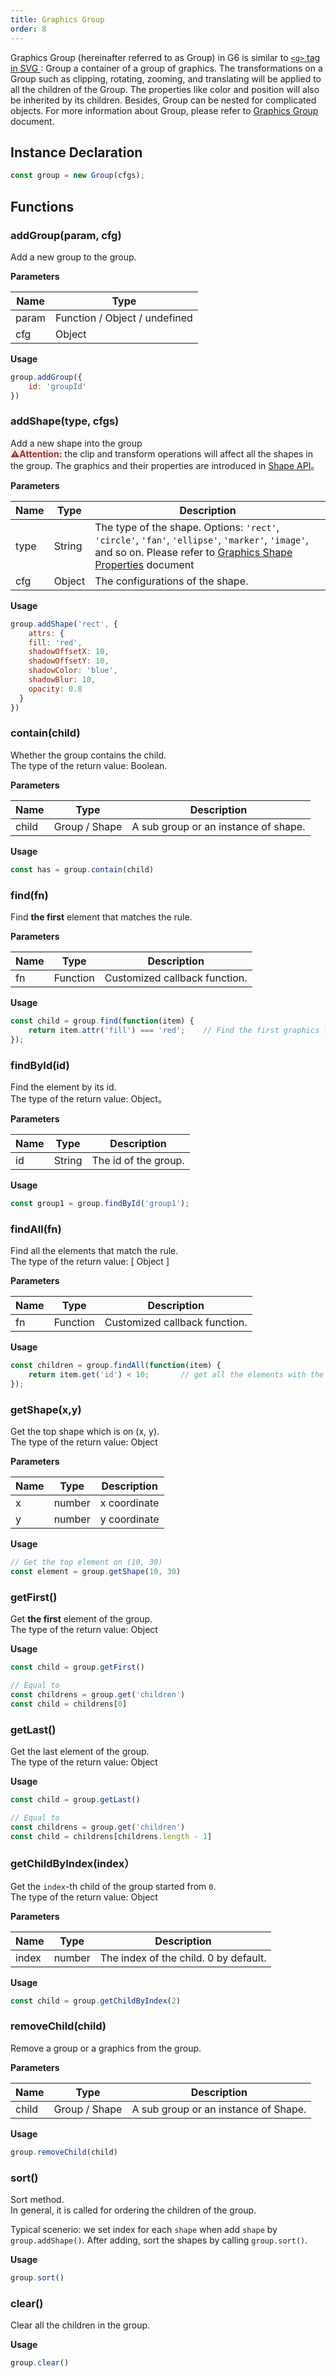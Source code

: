 ```yaml
---
title: Graphics Group
order: 8
---
```


Graphics Group (hereinafter referred to as Group) in G6 is similar to <a href='https://developer.mozilla.org/zh-CN/docs/Web/SVG/Element/g' target='_blank'> `<g>` tag in SVG </a>: Group a container of a group of graphics. The transformations on a Group such as clipping, rotating, zooming, and translating will be applied to all the children of the Group. The properties like color and position will also be inherited by its children. Besides, Group can be nested for complicated objects. For more information about Group, please refer to [Graphics Group](/en/docs/manual/advanced/keyconcept/graphics-group) document.


## Instance Declaration 
```javascript
const group = new Group(cfgs);
```


## Functions


### addGroup(param, cfg)
Add a new group to the group.


**Parameters**

| Name | Type |
| --- | --- |
| param | Function / Object / undefined |
| cfg | Object |



**Usage**

```javascript
group.addGroup({
	id: 'groupId'
})
```



### addShape(type, cfgs)
Add a new shape into the group<br /><span style="background-color: rgb(251, 233, 231); color: rgb(139, 53, 56)"><strong>⚠️Attention:</strong></span> the clip and transform operations will affect all the shapes in the group. The graphics and their properties are introduced in [Shape API](/en/docs/api/Shape)。


**Parameters**

| Name | Type | Description |
| --- | --- | --- |
| type | String | The type of the shape. Options: `'rect'`, `'circle'`, `'fan'`, `'ellipse'`, `'marker'`, `'image'`, and so on. Please refer to [Graphics Shape Properties](/en/docs/manual/advanced/keyconcept/shape-and-properties) document |
| cfg | Object | The configurations of the shape. |


**Usage**

```javascript
group.addShape('rect', {
	attrs: {
  	fill: 'red',
    shadowOffsetX: 10,
    shadowOffsetY: 10,
    shadowColor: 'blue',
    shadowBlur: 10,
    opacity: 0.8
  }
})
```


### contain(child)
Whether the group contains the child.<br />The type of the return value: Boolean.


**Parameters**

| Name | Type | Description |
| --- | --- | --- |
| child | Group / Shape | A sub group or an instance of shape. |



**Usage**

```javascript
const has = group.contain(child)
```


### find(fn)
Find **the first** element that matches the rule.


**Parameters**


| Name | Type | Description |
| --- | --- | --- |
| fn | Function | Customized callback function. |



**Usage**

```javascript
const child = group.find(function(item) {
	return item.attr('fill') === 'red';    // Find the first graphics filled with red
});
```


### findById(id)
Find the element by its id. <br />The type of the return value: Object。


**Parameters**


| Name | Type | Description |
| --- | --- | --- |
| id | String | The id of the group. |



**Usage**

```javascript
const group1 = group.findById('group1');
```



### findAll(fn)
Find all the elements that match the rule.<br />The type of the return value: [ Object ]


**Parameters**


| Name | Type | Description |
| --- | --- | --- |
| fn | Function | Customized callback function. |



**Usage**

```javascript
const children = group.findAll(function(item) {
    return item.get('id') < 10;       // get all the elements with the id smaller than 10
});
```


### getShape(x,y)
Get the top shape which is on (x, y). <br />The type of the return value: Object


**Parameters**


| Name | Type | Description |
| --- | --- | --- |
| x | number | x coordinate |
| y | number | y coordinate |



**Usage**

```javascript
// Get the top element on (10, 30)
const element = group.getShape(10, 30)
```


### getFirst()
Get **the first** element of the group. <br />The type of the return value: Object


**Usage**

```javascript
const child = group.getFirst()

// Equal to
const childrens = group.get('children')
const child = childrens[0]
```


### getLast()
Get the last element of the group. <br />The type of the return value: Object


**Usage**

```javascript
const child = group.getLast()

// Equal to
const childrens = group.get('children')
const child = childrens[childrens.length - 1]
```


### getChildByIndex(index）
Get the `index`-th child of the group started from `0`.<br />The type of the return value: Object


**Parameters**


| Name | Type | Description |
| --- | --- | --- |
| index | number | The index of the child. 0 by default. |



**Usage**

```javascript
const child = group.getChildByIndex(2)
```


### removeChild(child)
Remove a group or a graphics from the group.


**Parameters**

| Name | Type | Description |
| --- | --- | --- |
| child | Group / Shape | A sub group or an instance of Shape. |



**Usage**

```javascript
group.removeChild(child)
```


### sort()
Sort method. <br />In general, it is called for ordering the children of the group.

Typical scenerio: we set index for each `shape` when add `shape` by `group.addShape()`. After adding, sort the shapes by calling `group.sort()`.


**Usage**

```javascript
group.sort()
```


### clear()
Clear all the children in the group.


**Usage**

```javascript
group.clear()
```

